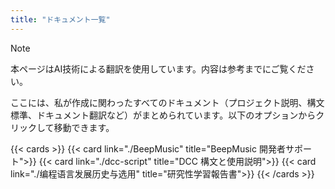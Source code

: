 ```yaml
---
title: "ドキュメント一覧"
---
```


> [!note]
> 本ページはAI技術による翻訳を使用しています。内容は参考までにご覧ください。

ここには、私が作成に関わったすべてのドキュメント（プロジェクト説明、構文標準、ドキュメント翻訳など）がまとめられています。以下のオプションからクリックして移動できます。

{{< cards >}}
  {{< card link="./BeepMusic" title="BeepMusic 開発者サポート">}}
  {{< card link="./dcc-script" title="DCC 構文と使用説明">}}
  {{< card link="./编程语言发展历史与选用" title="研究性学習報告書">}}
{{< /cards >}}